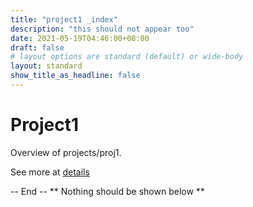 ```yaml
---
title: "project1 _index"
description: "this should not appear too"
date: 2021-05-19T04:46:00+08:00
draft: false
# layout options are standard (default) or wide-body
layout: standard
show_title_as_headline: false
---
```


# Project1

Overview of projects/proj1.

See more at [details](/projects/proj1/details)

-- End -- ** Nothing should be shown below **